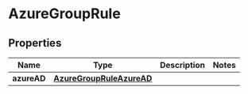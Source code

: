 # AzureGroupRule

## Properties
Name | Type | Description | Notes
------------ | ------------- | ------------- | -------------
**azureAD** | [**AzureGroupRuleAzureAD**](AzureGroupRuleAzureAD.md) |  | 

